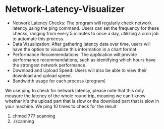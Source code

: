 # Network-Latency-Visualizer

- Network Latency Checks: The program will regularly check network latency using the ping command. Users can set the frequency for these checks, ranging from every 5 minutes to once a day, utilizing a cron job to automate this process.
- Data Visualization: After gathering latency data over time, users will have the option to visualize this information in a chart format.
- Performance Recommendations: The application will provide performance recommendations, such as identifying which hours have the strongest network performance.
- Download and Upload Speed: Users will also be able to view their download and upload speed.
- Bandwidth usage for each process (program)


We use ping to check for network latency, please note that this only measure the latency of the whole round trip, meaning we can't know whether it's the upload part that is slow or the download part that is slow in your machine. We ping 10 times to check for the result


1. chmod 777 scanning
2. ./scanning